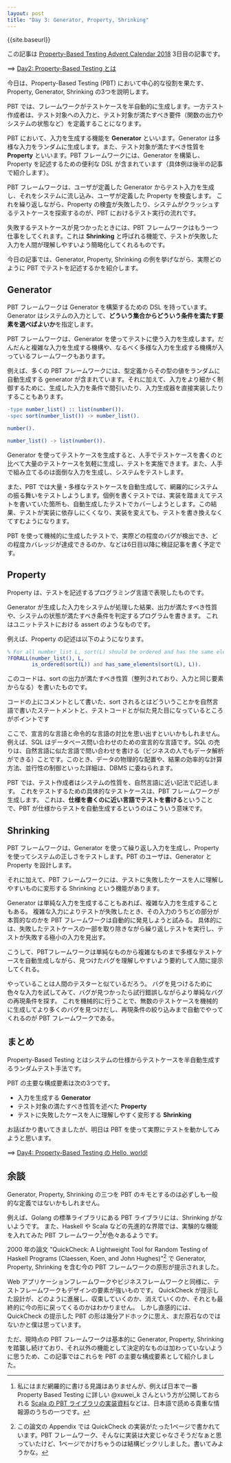 ```yaml
---
layout: post
title: "Day 3: Generator, Property, Shrinking"
---
```


{{site.baseurl}}

この記事は [Property-Based Testing Advent Calendar 2018](https://qiita.com/advent-calendar/2018/property-based-testing) 3日目の記事です。

==> [Day2: Property-Based Testing とは](http://spinute.org/2018/12/02/PBT-day2.html)

今日は、Property-Based Testing (PBT) において中心的な役割を果たす、Property, Generator, Shrinking の3つを説明します。

PBT では、フレームワークがテストケースを半自動的に生成します。一方テスト作成者は、テスト対象への入力と、テスト対象が満たすべき要件（関数の出力やシステムの状態など）を定義することになります。

PBT において、入力を生成する機能を **Generator** といいます。Generator は多様な入力をランダムに生成します。また、テスト対象が満たすべき性質を **Property** といいます。PBT フレームワークには、Generator を構築し、Property を記述するための便利な DSL が含まれています（具体例は後半の記事で紹介します）。

PBT フレームワークは、ユーザが定義した Generator からテスト入力を生成し、それをシステムに流し込み、ユーザが定義した Property を検査します。
これを繰り返しながら、Property の検査が失敗したり、システムがクラッシュするテストケースを探索するのが、PBT におけるテスト実行の流れです。

失敗するテストケースが見つかったときには、PBT フレームワークはもう一つ仕事をしてくれます。これは **Shrinking** と呼ばれる機能で、テストが失敗した入力を人間が理解しやすいよう簡略化してくれるものです。

今日の記事では、Generator, Property, Shrinking の例を挙げながら、実際どのように PBT でテストを記述するかを紹介します。

## Generator

PBT フレームワークは Generator を構築するための DSL を持っています。Generator はシステムの入力として、**どういう集合からどういう条件を満たす要素を選べばよいか**を指定します。

PBT フレームワークは、Generator を使ってテストに使う入力を生成します。だんだんと複雑な入力を生成する機構や、なるべく多様な入力を生成する機構が入っているフレームワークもあります。

例えば、多くの PBT フレームワークには、型定義からその型の値をランダムに自動生成する generator が含まれています。それに加えて、入力をより細かく制御するために、生成した入力を条件で間引いたり、入力生成器を直接実装したりすることもあります。

```erlang
-type number_list() :: list(number()).
-spec sort(number_list()) -> number_list().

number().

number_list() -> list(number()).
```

Generator を使ってテストケースを生成すると、人手でテストケースを書くのと比べて大量のテストケースを気軽に生成し、テストを実施できます。また、人手で組み立てるのは面倒な入力を生成し、システムをテストします。

また、PBT では大量・多様なテストケースを自動生成して、網羅的にシステムの振る舞いをテストしようします。個例を書くテストでは、実装を踏まえてテストを書いていた箇所も、自動生成したテストでカバーしようとします。この結果、テストが実装に依存しにくくなり、実装を変えても、テストを書き換えなくてすむようになります。

PBT を使って機械的に生成したテストで、実際どの程度のバグが検出でき、どの程度カバレッジが達成できるのか、などは6日目以降に検証記事を書く予定です。

## Property

Property は、テストを記述するプログラミング言語で表現したものです。

Generator が生成した入力をシステムが処理した結果、出力が満たすべき性質や、システムの状態が満たすべき条件を判定するプログラムを書きます。
これはユニットテストにおける assert のようなものです。

例えば、Property の記述は以下のようになります。

```erlang
% For all number_list L, sort(L) should be ordered and has the same elements as L.
?FORALL(number_list(), L,
        is_ordered(sort(L)) and has_same_elements(sort(L), L)).
```

このコードは、sort の出力が満たすべき性質（整列されており、入力と同じ要素からなる）を書いたものです。

コードの上にコメントとして書いた、sort されるとはどういうことかを自然言語で書いたステートメントと、テストコードとが似た見た目になっているところがポイントです

ここで、宣言的な言語と命令的な言語の対比を思い出すといいかもしれません。例えば、SQL はデータベース問い合わせのための宣言的な言語です。SQL の売りは、自然言語に似た言語で問い合わせを書ける（ビジネスの人でもデータ解析ができる）ことです。このとき、データの物理的な配置や、結果の効率的な計算方法、並行性の制御といった詳細は、DBMS に委ねられます。

PBT では、テスト作成者はシステムの性質を、自然言語に近い記法で記述します。
これをテストするための具体的なテストケースは、PBT フレームワークが生成します。
これは、**仕様を書くのに近い言語でテストを書ける**ということで、PBT が仕様からテストを自動生成するというのはこういう意味です。

## Shrinking

PBT フレームワークは、Generator を使って繰り返し入力を生成し、Property を使ってシステムの正しさをテストします。PBT のユーザは、Generator と Property を設計します。

それに加えて、PBT フレームワークには、テストに失敗したケースを人に理解しやすいものに変形する Shrinking という機能があります。

Generator は単純な入力を生成することもあれば、複雑な入力を生成することもある。
複雑な入力によりテストが失敗したとき、その入力のうちどの部分が本質的なのかを PBT フレームワークは自動的に発見しようと試みる。
具体的には、失敗したテストケースの一部を取り除きながら繰り返しテストを実行し、テストが失敗する極小の入力を見出す。

こうして、PBTフレームワークは単純なものから複雑なものまで多様なテストケースを自動生成しながら、見つけたバグを理解しやすいよう要約して人間に提示してくれる。

やっていることは人間のテスターと似ているだろう。
バグを見つけるために色々な入力を試してみて、バグが見つかったら試行錯誤しながらより単純なバグの再現条件を探す。
これを機械的に行うことで、無数のテストケースを機械的に生成してより多くのバグを見つけだし、再現条件の絞り込みまで自動でやってくれるのが PBT フレームワークである。

## まとめ

Property-Based Testing とはシステムの仕様からテストケースを半自動生成するランダムテスト手法です。

PBT の主要な構成要素は次の3つです。

* 入力を生成する **Generator**
* テスト対象の満たすべき性質を述べた **Property**
* テストに失敗したケースを人に理解しやすく変形する **Shrinking**

お話ばかり書いてきましたが、明日は PBT を使って実際にテストを動かしてみようと思います。

==> [Day4: Property-Based Testing の Hello, world!](http://spinute.org/2018/12/04/PBT-day4.html)

## 余談

Generator, Property, Shrinking の三つを PBT のキモとするのは必ずしも一般的な定義ではないかもしれません。

例えば、Golang の標準ライブラリにある PBT ライブラリには、Shrinking がないようです。 また、Haskell や Scala などの先進的な界隈では、実験的な機能を入れてみた PBT フレームワーク[^1]が色々あるようです。

2000 年の論文 "QuickCheck: A Lightweight Tool for Random Testing of Haskell Programs (Claessen, Koen, and John Hughes)"[^2] で Generator, Property, Shrinking を含む今の PBT フレームワークの原形が提示されました。

Web アプリケーションフレームワークやビジネスフレームワークと同様に、テストフレームワークもデザインの要素が強いものです。
QuickCheck が提示した設計が、どのように進展し、収束していくのか、消えていくのか、それとも最終的に今の形に戻ってくるのかはわかりません。
しかし直感的には、QuickCheck の提示した PBT の形は幾分アドホックに思え、まだ原石なのではないかと僕は思っています。

ただ、現時点の PBT フレームワークは基本的に Generator, Property, Shrinking を踏襲し続けており、それ以外の機能として決定的なものは加わっていないように思うため、この記事ではこれらを PBT の主要な構成要素として紹介しました。

[^1]: 私にはまだ網羅的に書ける見識はありませんが、例えば日本で一番 Property Based Testing に詳しい @xuwei_k さん[^3]という方が公開しておられる [Scala の PBT ライブラリの実装資料](xuwei-k.github.io/slides/scalaprops/)などは、日本語で読める貴重な情報源のうちの一つです。
[^2]: この論文の Appendix では QuickCheck の実装がたった1ページで書かれています。PBT フレームワーク、そんなに実装は大変じゃなさそうだなぁと思っていたけど、1ページでかけちゃうのは結構ビックリしました。書いてみようかな。
[^3]: https://twitter.com/spinute/status/1068903136193011714 アドベントカレンダーが読みたい...！
